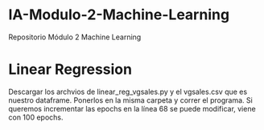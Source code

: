 # IA-Modulo-2-Machine-Learning
Repositorio Módulo 2 Machine Learning


# Linear Regression

Descargar los archvios de linear_reg_vgsales.py y el vgsales.csv que es nuestro dataframe.
Ponerlos en la misma carpeta y correr el programa.
Si queremos incrementar las epochs en la línea 68 se puede modificar, viene con 100 epochs.

